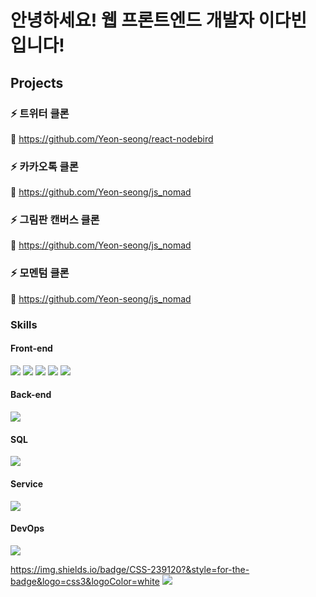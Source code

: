 # 안녕하세요! 웹 프론트엔드 개발자 이다빈 입니다!


## Projects
### ⚡ 트위터 클론
🔗 https://github.com/Yeon-seong/react-nodebird

### ⚡ 카카오톡 클론
🔗 https://github.com/Yeon-seong/js_nomad

### ⚡ 그림판 캔버스 클론
🔗 https://github.com/Yeon-seong/js_nomad

### ⚡ 모멘텀 클론
🔗 https://github.com/Yeon-seong/js_nomad

### Skills
#### Front-end
<img src="https://img.shields.io/badge/HTML5-E34F26?style=for-the-badge&logo=html5&logoColor=white"/>
<img src="https://img.shields.io/badge/CSS3-1572B6?style=for-the-badge&logo=css3&logoColor=white"/>
<img src="https://img.shields.io/badge/JavaScript-F7DF1E?style=for-the-badge&logo=JavaScript&logoColor=white"/>
<img src="https://img.shields.io/badge/React-20232A?style=for-the-badge&logo=react&logoColor=61DAFB"/>
<img src="https://img.shields.io/badge/Next.js-000?logo=nextdotjs&logoColor=fff&style=for-the-badge"/>

#### Back-end
<img src="https://img.shields.io/badge/Node.js-43853D?style=for-the-badge&logo=node.js&logoColor=white"/>

#### SQL
<img src="https://img.shields.io/badge/MySQL-005C84?style=for-the-badge&logo=mysql&logoColor=white"/>

#### Service
<img src="https://img.shields.io/badge/Amazon_AWS-FF9900?style=for-the-badge&logo=amazonaws&logoColor=white"/>

#### DevOps
<img src="https://img.shields.io/badge/GitHub-100000?style=for-the-badge&logo=github&logoColor=white"/>



https://img.shields.io/badge/CSS-239120?&style=for-the-badge&logo=css3&logoColor=white
<img src="https://img.shields.io/badge/Android-3DDC84?style=flat-square&logo=Android&logoColor=white"/>
